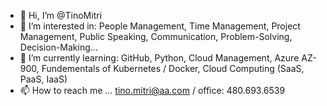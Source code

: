 - 👋 Hi, I’m @TinoMitri
- 👀 I’m interested in: People Management, Time Management, Project Management, Public Speaking, Communication, Problem-Solving, Decision-Making... 
- 🌱 I’m currently learning: GitHub, Python, Cloud Management, Azure AZ-900, Fundementals of Kubernetes / Docker, Cloud Computing (SaaS, PaaS, IaaS)
- 📫 How to reach me ... tino.mitri@aa.com / office: 480.693.6539

<!---
TinoMitri/TinoMitri is a ✨ special ✨ repository because its `README.md` (this file) appears on your GitHub profile.
You can click the Preview link to take a look at your changes.
--->
